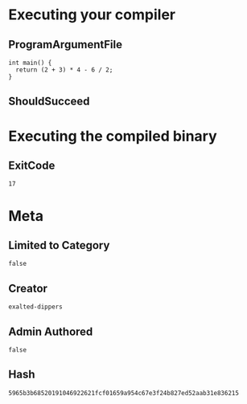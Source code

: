 # Executing your compiler

## ProgramArgumentFile

```
int main() {
  return (2 + 3) * 4 - 6 / 2;
}
```

## ShouldSucceed

# Executing the compiled binary

## ExitCode

```
17
```

# Meta

## Limited to Category

```
false
```

## Creator

```
exalted-dippers
```

## Admin Authored

```
false
```

## Hash

```
5965b3b68520191046922621fcf01659a954c67e3f24b827ed52aab31e836215
```
